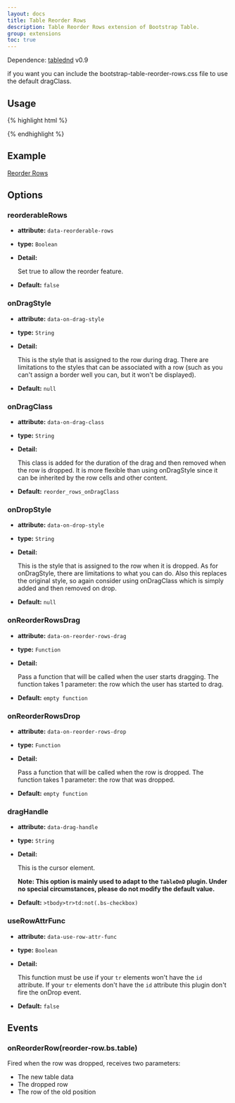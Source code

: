 ```yaml
---
layout: docs
title: Table Reorder Rows
description: Table Reorder Rows extension of Bootstrap Table.
group: extensions
toc: true
---
```


Dependence: [tablednd](https://github.com/isocra/TableDnD) v0.9

if you want you can include the bootstrap-table-reorder-rows.css file to use the default dragClass.

## Usage

{% highlight html %}
<link rel="stylesheet" href="extensions/reorder-rows/bootstrap-table-reorder-rows.css">
<script src=".../jquery.tablednd.js"></script>
<script src="extensions/reorder-rows/bootstrap-table-reorder-rows.js"></script>
{% endhighlight %}

## Example

[Reorder Rows](https://examples.bootstrap-table.com/#extensions/reorder-rows.html)

## Options

### reorderableRows

- **attribute:** `data-reorderable-rows`

- **type:** `Boolean`

- **Detail:**

   Set true to allow the reorder feature.

- **Default:** `false`

### onDragStyle

- **attribute:** `data-on-drag-style`

- **type:** `String`

- **Detail:**

   This is the style that is assigned to the row during drag. There are limitations to the styles that can be associated with a row (such as you can't assign a border well you can, but it won't be displayed).

- **Default:** `null`

### onDragClass

- **attribute:** `data-on-drag-class`

- **type:** `String`

- **Detail:**

   This class is added for the duration of the drag and then removed when the row is dropped. It is more flexible than using onDragStyle since it can be inherited by the row cells and other content.

- **Default:** `reorder_rows_onDragClass`

### onDropStyle

- **attribute:** `data-on-drop-style`

- **type:** `String`

- **Detail:**

   This is the style that is assigned to the row when it is dropped. As for onDragStyle, there are limitations to what you can do. Also this replaces the original style, so again consider using onDragClass which is simply added and then removed on drop.

- **Default:** `null`

### onReorderRowsDrag

- **attribute:** `data-on-reorder-rows-drag`

- **type:** `Function`

- **Detail:**

   Pass a function that will be called when the user starts dragging. The function takes 1 parameter: the row which the user has started to drag.

- **Default:** `empty function`

### onReorderRowsDrop

- **attribute:** `data-on-reorder-rows-drop`

- **type:** `Function`

- **Detail:**

   Pass a function that will be called when the row is dropped. The function takes 1 parameter:  the row that was dropped.

- **Default:** `empty function`

### dragHandle

- **attribute:** `data-drag-handle`

- **type:** `String`

- **Detail:**

   This is the cursor element.

   **Note: This option is mainly used to adapt to the `TableDnD` plugin. Under no special circumstances, please do not modify the default value.**

- **Default:** `>tbody>tr>td:not(.bs-checkbox)`

### useRowAttrFunc

- **attribute:** `data-use-row-attr-func`

- **type:** `Boolean`

- **Detail:**

   This function must be use if your `tr` elements won't have the `id` attribute. If your `tr` elements don't have the `id` attribute this plugin don't fire the onDrop event.

- **Default:** `false`

## Events

### onReorderRow(reorder-row.bs.table)

Fired when the row was dropped, receives two parameters:
* The new table data
* The dropped row
* The row of the old position
